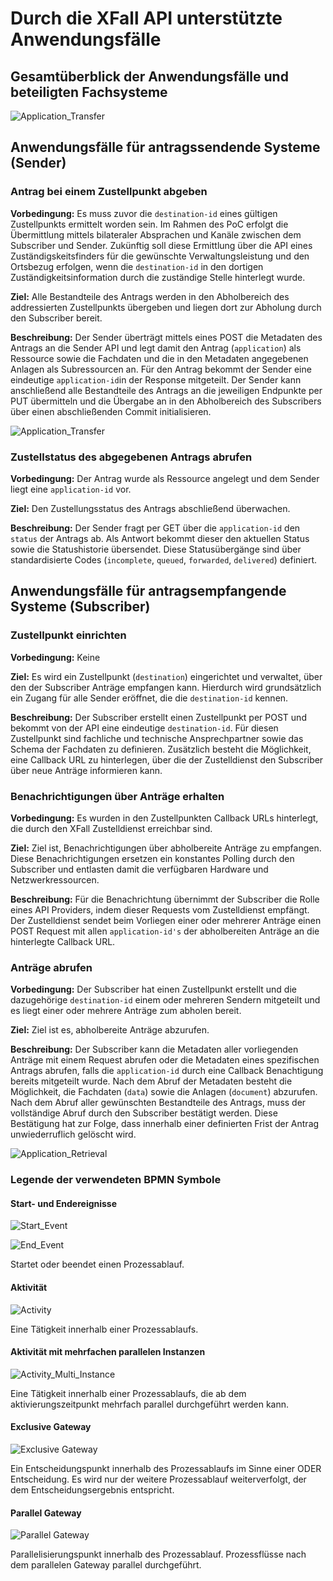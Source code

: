 # Durch die XFall API unterstützte Anwendungsfälle

## Gesamtüberblick der Anwendungsfälle und beteiligten Fachsysteme

![Application_Transfer](https://raw.githubusercontent.com/fiep-poc/assets/master/images/use_case_documentation/use_case_diagramm.png "Use Case Diagramm der XFall APIs")

## Anwendungsfälle für antragssendende Systeme (Sender)

### Antrag bei einem Zustellpunkt abgeben

**Vorbedingung:** Es muss zuvor die `destination-id` eines gültigen Zustellpunkts ermittelt worden sein. Im Rahmen des PoC erfolgt die Übermittlung mittels bilateraler Absprachen und Kanäle zwischen dem Subscriber und Sender. Zukünftig soll diese Ermittlung über die API eines Zuständigskeitsfinders für die gewünschte Verwaltungsleistung und den Ortsbezug erfolgen, wenn die `destination-id` in den dortigen Zuständigkeitsinformation durch die zuständige Stelle hinterlegt wurde.

**Ziel:** Alle Bestandteile des Antrags werden in den Abholbereich des addressierten Zustellpunkts übergeben und liegen dort zur Abholung durch den Subscriber bereit.

**Beschreibung:** Der Sender überträgt mittels eines POST die Metadaten des Antrags an die Sender API und legt damit den Antrag (`application`) als Ressource sowie die Fachdaten und die in den Metadaten angegebenen Anlagen als Subressourcen an. Für den Antrag bekommt der Sender eine eindeutige `application-id`in der Response mitgeteilt. Der Sender kann anschließend alle Bestandteile des Antrags an die jeweiligen Endpunkte per PUT übermitteln und die Übergabe an in den Abholbereich des Subscribers über einen abschließenden Commit initialisieren.

![Application_Transfer](https://raw.githubusercontent.com/fiep-poc/assets/master/images/use_case_documentation/application_transfer_API_V6.png "Ablaufbeschreibung zur Uebertragung eines Antrags")

### Zustellstatus des abgegebenen Antrags abrufen

**Vorbedingung:** Der Antrag wurde als Ressource angelegt und dem Sender liegt eine `application-id` vor.

**Ziel:** Den Zustellungsstatus des Antrags abschließend überwachen.

**Beschreibung:** Der Sender fragt per GET über die `application-id` den `status` der Antrags ab. Als Antwort bekommt dieser den aktuellen Status sowie die Statushistorie übersendet. Diese Statusübergänge sind über standardisierte Codes (`incomplete`, `queued`, `forwarded`, `delivered`) definiert.

## Anwendungsfälle für antragsempfangende Systeme (Subscriber)

### Zustellpunkt einrichten

**Vorbedingung:** Keine

**Ziel:** Es wird ein Zustellpunkt (`destination`) eingerichtet und verwaltet, über den der Subscriber Anträge empfangen kann. Hierdurch wird grundsätzlich ein Zugang für alle Sender eröffnet, die die `destination-id` kennen.

**Beschreibung:** Der Subscriber erstellt einen Zustellpunkt per POST und bekommt von der API eine eindeutige `destination-id`. Für diesen Zustellpunkt sind fachliche und technische Ansprechpartner sowie das Schema der Fachdaten zu definieren. Zusätzlich besteht die Möglichkeit, eine Callback URL zu hinterlegen, über die der Zustelldienst den Subscriber über neue Anträge informieren kann.

### Benachrichtigungen über Anträge erhalten

**Vorbedingung:** Es wurden in den Zustellpunkten Callback URLs hinterlegt, die durch den XFall Zustelldienst erreichbar sind.

**Ziel:** Ziel ist, Benachrichtigungen über abholbereite Anträge zu empfangen. Diese Benachrichtigungen ersetzen ein konstantes Polling durch den Subscriber und entlasten damit die verfügbaren Hardware und Netzwerkressourcen.

**Beschreibung:** Für die Benachrichtung übernimmt der Subscriber die Rolle eines API Providers, indem dieser Requests vom Zustelldienst empfängt. Der Zustelldienst sendet beim Vorliegen einer oder mehrerer Anträge einen POST Request mit allen `application-id's` der abholbereiten Anträge an die hinterlegte Callback URL.

### Anträge abrufen

**Vorbedingung:** Der Subscriber hat einen Zustellpunkt erstellt und die dazugehörige `destination-id` einem oder mehreren Sendern mitgeteilt und es liegt einer oder mehrere Anträge zum abholen bereit.

**Ziel:** Ziel ist es, abholbereite Anträge abzurufen.

**Beschreibung:** Der Subscriber kann die Metadaten aller vorliegenden Anträge mit einem Request abrufen oder die Metadaten eines spezifischen Antrags abrufen, falls die `application-id` durch eine Callback Benachtigung bereits mitgeteilt wurde. Nach dem Abruf der Metadaten besteht die Möglichkeit, die Fachdaten (`data`) sowie die  Anlagen (`document`) abzurufen. Nach dem Abruf aller gewünschten Bestandteile des Antrags, muss der vollständige Abruf durch den Subscriber bestätigt werden. Diese Bestätigung hat zur Folge, dass innerhalb einer definierten Frist der Antrag unwiederruflich gelöscht wird. 

![Application_Retrieval](https://raw.githubusercontent.com/fiep-poc/assets/master/images/use_case_documentation/application_retrieval.png "Ablaufbeschreibung zum Abruf eines Antrags")

### Legende der verwendeten BPMN Symbole

#### Start- und Endereignisse

![Start_Event](https://raw.githubusercontent.com/fiep-poc/assets/master/images/use_case_documentation/BPMN%20Legend/Start_Event.png "Startereignis")

![End_Event](https://raw.githubusercontent.com/fiep-poc/assets/master/images/use_case_documentation/BPMN%20Legend/End_Event.png "Endereignis")

Startet oder beendet einen Prozessablauf.

#### Aktivität

![Activity](https://raw.githubusercontent.com/fiep-poc/assets/master/images/use_case_documentation/BPMN%20Legend/Activity.png "Aktivität")

Eine Tätigkeit innerhalb einer Prozessablaufs.

#### Aktivität mit mehrfachen parallelen Instanzen

![Activity_Multi_Instance](https://raw.githubusercontent.com/fiep-poc/assets/master/images/use_case_documentation/BPMN%20Legend/Activity_Multi_Instance.png "Aktivität mit mehrfachen parallelen Instanzen")

Eine Tätigkeit innerhalb einer Prozessablaufs, die ab dem aktivierungszeitpunkt mehrfach parallel durchgeführt werden kann.

#### Exclusive Gateway

![Exclusive Gateway](https://raw.githubusercontent.com/fiep-poc/assets/master/images/use_case_documentation/BPMN%20Legend/Exclusive%20Gateway.png "Exklusives Gateway")

Ein Entscheidungspunkt innerhalb des Prozessablaufs im Sinne einer ODER Entscheidung. Es wird nur der weitere Prozessablauf weiterverfolgt, der dem Entscheidungsergebnis entspricht.
#### Parallel Gateway

![Parallel Gateway](https://raw.githubusercontent.com/fiep-poc/assets/master/images/use_case_documentation/BPMN%20Legend/Parallel_Gateway.png "Paralleles Gateway")

Parallelisierungspunkt innerhalb des Prozessablauf. Prozessflüsse nach dem parallelen Gateway parallel durchgeführt.
